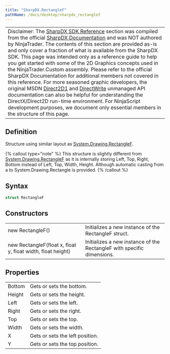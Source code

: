 ```yaml
---
title: "SharpDX.RectangleF"
pathName: /docs/desktop/sharpdx_rectanglef
---
```


|  |
| --- |
| Disclaimer: The [SharpDX SDK Reference](/docs/desktop/sharpdx_sdk_reference) section was compiled from the official [SharpDX Documentation](http://sharpdx.org/) and was NOT authored by NinjaTrader. The contents of this section are provided as-is and only cover a fraction of what is available from the SharpDX SDK. This page was intended only as a reference guide to help you get started with some of the 2D Graphics concepts used in the NinjaTrader.Custom assembly. Please refer to the official SharpDX Documentation for additional members not covered in this reference. For more seasoned graphic developers, the original MSDN [Direct2D1](https://msdn.microsoft.com/en-us/library/windows/desktop/dd370990.aspx) and [DirectWrite](https://msdn.microsoft.com/en-us/library/windows/desktop/dd368038.aspx) unmanaged API documentation can also be helpful for understanding the DirectX/Direct2D run-time environment. For NinjaScript development purposes, we document only essential members in the structure of this page. |


## Definition

Structure using similar layout as [System.Drawing.RectangleF](https://www.google.com/search?q=system.drawing.rectangleF&ie=utf-8&oe=utf-8).

{% callout type="note" %}
This structure is slightly different from [System.Drawing.RectangleF](https://www.google.com/search?q=system.drawing.rectangleF&ie=utf-8&oe=utf-8) as it is internally storing Left, Top, Right, Bottom instead of Left, Top, Width, Height. Although automatic casting from a to System.Drawing.Rectangle is provided.
{% /callout %}


## Syntax

```csharp
struct RectangleF
```

## Constructors

|  |  |
| --- | --- |
| new RectangleF() | Initializes a new instance of the RectangleF struct. |
| new RectangleF(float x, float y, float width, float height) | Initializes a new instance of the RectangleF with specific dimensions. |


## Properties

|  |  |
| --- | --- |
| Bottom | Gets or sets the bottom. |
| Height | Gets or sets the height. |
| Left | Gets or sets the left. |
| Right | Gets or sets the right. |
| Top | Gets or sets the top. |
| Width | Gets or sets the width. |
| X | Gets or sets the left position. |
| Y | Gets or sets the top position. |

